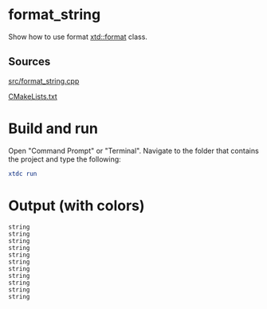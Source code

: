 # format_string

Show how to use format [xtd::format](../../../../src/xtd.core/include/xtd/format.h) class.

## Sources

[src/format_string.cpp](src/format_string.cpp)

[CMakeLists.txt](CMakeLists.txt)

# Build and run

Open "Command Prompt" or "Terminal". Navigate to the folder that contains the project and type the following:

```cmake
xtdc run
```

# Output (with colors)

```
string
string
string
string
string
string
string
string
string
string
string
```

